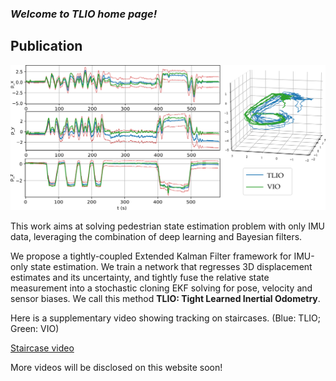 ### *Welcome to TLIO home page!*

## Publication

![Introdunction Trajectory](images/IntroductionTrajAfterReview.png)

This work aims at solving pedestrian state estimation problem with only IMU data, leveraging the combination of deep learning and Bayesian filters.

We propose a tightly-coupled Extended Kalman Filter framework for IMU-only state estimation. We train a network that regresses 3D displacement estimates and its uncertainty, and tightly fuse the relative state measurement into a stochastic cloning EKF solving for pose, velocity and sensor biases. We call this method **TLIO: Tight Learned Inertial Odometry**.

Here is a supplementary video showing tracking on staircases. (Blue: TLIO; Green: VIO)

[Staircase video](https://drive.google.com/open?id=1NIZilMaIGx05EUPfztoMxiR2g8P3C0TM)

More videos will be disclosed on this website soon!


